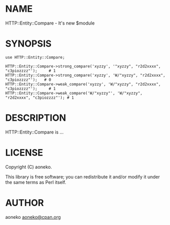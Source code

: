 # NAME

HTTP::Entity::Compare - It's new $module

# SYNOPSIS

    use HTTP::Entity::Compare;

    HTTP::Entity::Compare->strong_compare('xyzzy', '"xyzzy", "r2d2xxxx", "c3piozzzz"');     # 1
    HTTP::Entity::Compare->strong_compare('xyzzy', 'W/"xyzzy", "r2d2xxxx", "c3piozzzz"');   # 0
    HTTP::Entity::Compare->weak_compare('xyzzy', 'W/"xyzzy", "r2d2xxxx", "c3piozzzz"');     # 1
    HTTP::Entity::Compare->weak_compare('W/"xyzzy"', 'W/"xyzzy", "r2d2xxxx", "c3piozzzz"'); # 1


# DESCRIPTION

HTTP::Entity::Compare is ...

# LICENSE

Copyright (C) aoneko.

This library is free software; you can redistribute it and/or modify
it under the same terms as Perl itself.

# AUTHOR

aoneko <aoneko@cpan.org>

